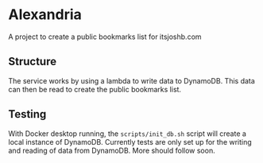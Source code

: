 # Alexandria

A project to create a public bookmarks list for itsjoshb.com

## Structure

The service works by using a lambda to write data to DynamoDB. This data can then be read to
create the public bookmarks list.

## Testing

With Docker desktop running, the `scripts/init_db.sh` script will create a local instance of
DynamoDB. Currently tests are only set up for the writing and reading of data from DynamoDB.
More should follow soon.
